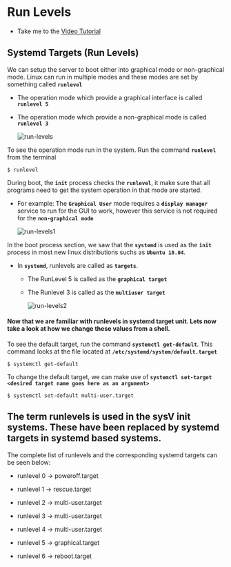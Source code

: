 # Run Levels

- Take me to the [Video Tutorial](https://kodekloud.com/topic/runlevels/)

## Systemd Targets (Run Levels)

We can setup the server to boot either into graphical mode or non-graphical mode. Linux can run in multiple modes and these modes are set by something called **`runlevel`**
- The operation mode which provide a graphical interface is called **`runlevel 5`**
- The operation mode which provide a non-graphical mode is called **`runlevel 3`**

   ![run-levels](../../images/run-levels.PNG)

To see the operation mode run in the system. Run the command **`runlevel`** from the terminal
```
$ runlevel
```

During boot, the **`init`** process checks the **`runlevel`**, it make sure that all programs need to get the system operation in that mode are started.
  - For example: The **`Graphical User`** mode requires a **`display manager`** service to run for the GUI to work, however this service is not required for the **`non-graphical mode`**

    ![run-levels1](../../images/run-levels1.PNG)

In the boot process section, we saw that the **`systemd`** is used as the **`init`** process in most new linux distributions suchs as **`Ubuntu 18.04`**.
- In **`systemd`**, runlevels are called as **`targets`**.
  - The RunLevel 5 is called as the **`graphical target`** 
  - The Runlevel 3 is called as the **`multiuser target`**
  
    ![run-levels2](../../images/run-levels2.PNG)

#### Now that we are familiar with runlevels in systemd target unit. Lets now take a look at how we change these values from a shell.

To see the default target, run the command **`systemctl get-default`**. This command looks at the file located at **`/etc/systemd/system/default.target`** 
```
$ systemctl get-default
```

To change the default target, we can make use of **`systemctl set-target <desired target name goes here as an argument>`**
```
$ systemctl set-default multi-user.target 
```


## The term runlevels is used in the sysV init systems. These have been replaced by systemd targets in systemd based systems.

The complete list of runlevels and the corresponding systemd targets can be seen below:

- runlevel 0 -> poweroff.target

- runlevel 1 -> rescue.target

- runlevel 2 -> multi-user.target

- runlevel 3 -> multi-user.target

- runlevel 4 -> multi-user.target

- runlevel 5 -> graphical.target

- runlevel 6 -> reboot.target
